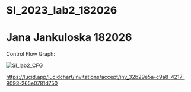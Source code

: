 # SI_2023_lab2_182026
# Jana Jankuloska 182026

Control Flow Graph:

![SI_lab2_CFG](https://github.com/jankuloskajana/SI_2023_lab2_182026/assets/101889143/4db9de27-dd3c-4068-95c3-f75073fca518)

https://lucid.app/lucidchart/invitations/accept/inv_32b29e5a-c9a8-4217-9093-265e0781d750 
